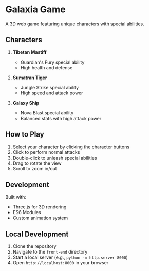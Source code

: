 # Galaxia Game

A 3D web game featuring unique characters with special abilities.

## Characters

1. **Tibetan Mastiff**
   - Guardian's Fury special ability
   - High health and defense

2. **Sumatran Tiger**
   - Jungle Strike special ability
   - High speed and attack power

3. **Galaxy Ship**
   - Nova Blast special ability
   - Balanced stats with high attack power

## How to Play

1. Select your character by clicking the character buttons
2. Click to perform normal attacks
3. Double-click to unleash special abilities
4. Drag to rotate the view
5. Scroll to zoom in/out

## Development

Built with:
- Three.js for 3D rendering
- ES6 Modules
- Custom animation system

## Local Development

1. Clone the repository
2. Navigate to the `front-end` directory
3. Start a local server (e.g., `python -m http.server 8000`)
4. Open `http://localhost:8000` in your browser
